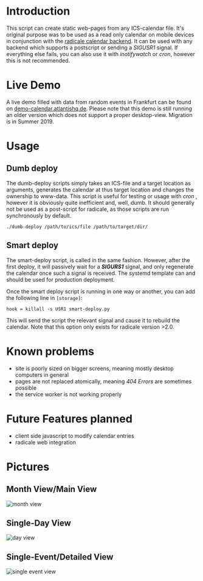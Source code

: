 # Introduction
This script can create static web-pages from any ICS-calendar file. It's original purpose was to be used as a read only calendar on mobile devices in conjunction with the [radicale calendar backend](https://radicale.org/). It can be used with any backend which supports a postscript or sending a *SIGUSR1* signal. If everything else fails, you can also use it with *inotifywatch* or *cron*, however this is not recommended.

# Live Demo
A live demo filled with data from random events in Frankfurt can be found on [demo-calendar.atlantishq.de](demo-calendar.atlantishq.de). Please note that this demo is still running an older version which does not support a proper desktop-view. Migration is in Summer 2019.

# Usage
## Dumb deploy
The dumb-deploy scripts simply takes an ICS-file and a target location as arguments, generates the calendar at thus target location and changes the ownership to www-data. This script is useful for testing or usage with *cron* , however it is obviously quite inefficient and, well, dumb. It should generally not be used as a post-script for radicale, as those scripts are run synchronously by default.

    ./dumb-deploy /path/to/ics/file /path/to/target/dir/

## Smart deploy
The smart-deploy script, is called in the same fashion. However, after the first deploy, it will passively wait for a ***SIGURS1*** signal, and only regenerate the calendar once such a signal is received. The systemd template can and should be used for production deployment.

Once the smart deploy script is running in one way or another, you can add the following line in ``[storage]``:

    hook = killall -s USR1 smart-deploy.py

This will send the script the relevant signal and cause it to rebuild the calendar. Note that this option only exists for radicale version >2.0.

# Known problems
* site is poorly sized on bigger screens, meaning mostly desktop computers in general
* pages are not replaced atomically, meaning *404 Errors* are sometimes possible
* the service worker is not working properly

# Future Features planned
* client side javascript to modify calendar entries
* radicale web integration

# Pictures
## Month View/Main View
![month view](https://media.atlantishq.de/month-view.png)

## Single-Day View
![day view](https://media.atlantishq.de/day-view.png)

## Single-Event/Detailed View
![single event view](https://media.atlantishq.de/event-view.png)
